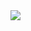 <img   align="center" src="https://github-readme-stats.vercel.app/api?username=op200&locale=cn&line_height=33&show_icons=true&hide=&theme=&rank_icon=percentile"/>

